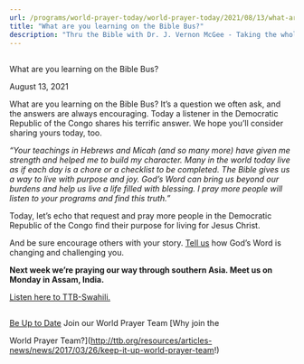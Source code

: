 ```yaml
---
url: /programs/world-prayer-today/world-prayer-today/2021/08/13/what-are-you-learning-on-the-bible-bus
title: "What are you learning on the Bible Bus?"
description: "Thru the Bible with Dr. J. Vernon McGee - Taking the whole Word to the whole world"
---
```







## 
 What are you learning on the Bible Bus?


August 13, 2021




What are you learning on the Bible Bus? It’s a question we often ask, and the answers are always encouraging. Today a listener in the Democratic Republic of the Congo shares his terrific answer. We hope you’ll consider sharing yours today, too. 

*“Your teachings in Hebrews and Micah (and so many more) have given me strength and helped me to build my character. Many in the world today live as if each day is a chore or a checklist to be completed. The Bible gives us a way to live with purpose and joy. God’s Word can bring us beyond our burdens and help us live a life filled with blessing. I pray more people will listen to your programs and find this truth.”*   


Today, let’s echo that request and pray more people in the Democratic Republic of the Congo find their purpose for living for Jesus Christ.  

 And be sure encourage others with your story. [Tell us](/cdn-cgi/l/email-protection#74363d363831362127342020365a1b0613) how God’s Word is changing and challenging you.  

**Next week we’re praying our way through southern Asia. Meet us on Monday in Assam, India.**   


[Listen here to TTB-Swahili.](https://ttb.twr.org/home/day,0298/language,SWH)

  






## 




[Be Up to Date](http://feeds.feedburner.com/WorldPrayerToday "World Prayer Today RSS Feed")
Join our World Prayer Team
[Why join the  

World Prayer Team?](http://ttb.org/resources/articles-news/news/2017/03/26/keep-it-up-world-prayer-team!)




